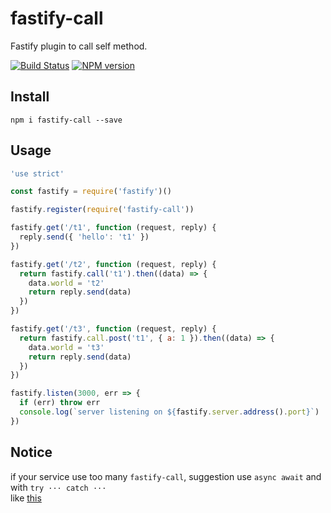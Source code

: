 # fastify-call

Fastify plugin to call self method.

[![Build Status](https://travis-ci.org/huangang/fastify-call.svg?branch=master)](https://travis-ci.org/huangang/fastify-call)
[![NPM version](https://img.shields.io/npm/v/fastify-call.svg?style=flat)](https://www.npmjs.com/package/fastify-call)
## Install
```
npm i fastify-call --save
```
## Usage

```js
'use strict'

const fastify = require('fastify')()

fastify.register(require('fastify-call'))

fastify.get('/t1', function (request, reply) {
  reply.send({ 'hello': 't1' })
})

fastify.get('/t2', function (request, reply) {
  return fastify.call('t1').then((data) => {
    data.world = 't2'
    return reply.send(data)
  })
})

fastify.get('/t3', function (request, reply) {
  return fastify.call.post('t1', { a: 1 }).then((data) => {
    data.world = 't3'
    return reply.send(data)
  })
})

fastify.listen(3000, err => {
  if (err) throw err
  console.log(`server listening on ${fastify.server.address().port}`)
})
```

## Notice
if your service use too many `fastify-call`, suggestion use `async await` and with `try ··· catch ···`      
like [this](./example.js#L112)